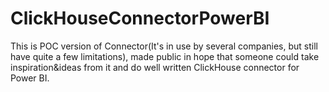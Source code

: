 # ClickHouseConnectorPowerBI

This is POC version of Connector(It's in use by several companies, but still have quite a few limitations), made public in hope that someone could take inspiration&ideas from it and do well written ClickHouse connector for Power BI.

